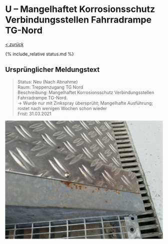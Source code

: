 # U &ndash; Mangelhaftet Korrosionsschutz Verbindungsstellen Fahrradrampe TG-Nord

_[&lt; zurück](../../index.md)_

{% include_relative status.md %}

## Ursprünglicher Meldungstext

> Status: Neu (Nach Abnahme)\
> Raum: Treppenzugang TG Nord\
> Beschreibung: Mangelhaftet Korrosionsschutz Verbindungsstellen Fahrradrampe TG-Nord.\
> -> Wurde nur mit Zinkspray übersprüht; Mangelhafte Ausführung; rostet nach wenigen Wochen schon wieder\
> Frist: 31.03.2021

![](Meldung.jpg)